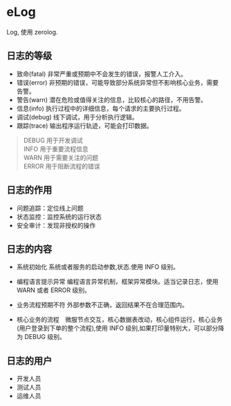 # eLog

Log, 使用 zerolog.

## 日志的等级

- 致命(fatal) 非常严重或预期中不会发生的错误，报警人工介入。
- 错误(error) 非预期的错误，可能导致部分系统异常但不影响核心业务，需要告警。
- 警告(warn) 潜在危险或值得关注的信息，比较核心的路径，不用告警。
- 信息(info) 执行过程中的详细信息，每个请求的主要执行过程。
- 调试(debug) 线下调试，用于分析执行逻辑。
- 跟踪(trace) 输出程序运行轨迹，可能会打印数据。

>DEBUG 用于开发调试   
INFO 用于重要流程信息  
WARN 用于需要关注的问题  
ERROR 用于阻断流程的错误  

## 日志的作用

- 问题追踪：定位线上问题
- 状态监控：监控系统的运行状态
- 安全审计：发现非授权的操作

## 日志的内容

- 系统初始化 系统或者服务的启动参数,状态.使用 INFO 级别。

- 编程语言提示异常  编程语言异常机制，框架异常模块。适当记录日志，使用 WARN 或者 ERROR 级别。

- 业务流程预期不符  外部参数不正确，返回结果不在合理范围内。

- 核心业务的流程　微服节点交互，核心数据表改动，核心组件运行，核心业务(用户登录到下单的整个流程),使用 INFO 级别,如果打印量特别大，可以部分降为 DEBUG 级别。

## 日志的用户

- 开发人员
- 测试人员
- 运维人员

